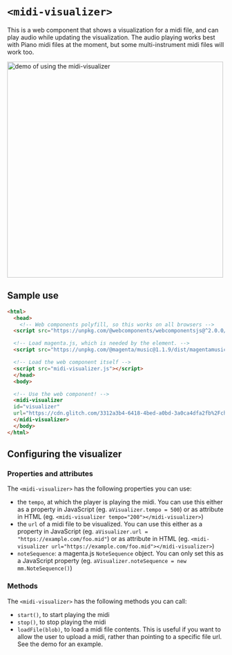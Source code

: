 `<midi-visualizer>`
=================

This is a web component that shows a visualization for a midi file, and can play
audio while updating the visualization. The audio playing works best with Piano midi files at the moment,
but some multi-instrument midi files will work too.

<img src="https://user-images.githubusercontent.com/1369170/44228379-064a8900-a14a-11e8-8173-7dea5ede3de8.gif" alt="demo of using the midi-visualizer" height=500>

## Sample use

```html
<html>
  <head>
    <!-- Web components polyfill, so this works on all browsers -->
  <script src="https://unpkg.com/@webcomponents/webcomponentsjs@^2.0.0/webcomponents-loader.js"></script>

  <!-- Load magenta.js, which is needed by the element. -->
  <script src="https://unpkg.com/@magenta/music@1.1.9/dist/magentamusic.js"></script>

  <!-- Load the web component itself -->
  <script src="midi-visualizer.js"></script>
  </head>
  <body>

  <!-- Use the web component! -->
  <midi-visualizer
  id="visualizer"
  url="https://cdn.glitch.com/3312a3b4-6418-4bed-a0bd-3a0ca4dfa2fb%2Fchopin.mid?1534369337985">
  </midi-visualizer>
  </body>
</html>
```

## Configuring the visualizer

### Properties and attributes
The `<midi-visualizer>` has the following properties you can use:

-  the `tempo`, at which the player is playing the midi. You can use this either as a property in JavaScript (eg. `aVisualizer.tempo = 500`) or as attribute in HTML (eg. `<midi-visualizer tempo="200"></midi-visualizer>`)
- the `url` of a midi file to be visualized. You can use this either as a property in JavaScript (eg. `aVisualizer.url = "https://example.com/foo.mid"`) or as attribute in HTML (eg. `<midi-visualizer url="https://example.com/foo.mid"></midi-visualizer>`)
- `noteSequence`: a magenta.js `NoteSequence` object. You can only set this as a JavaScript property (eg. `aVisualizer.noteSequence = new mm.NoteSequence()`)

### Methods
The `<midi-visualizer>` has the following methods you can call:
- `start()`, to start playing the midi
- `stop()`, to stop playing the midi
- `loadFile(blob)`, to load a midi file contents. This is useful if you want to allow
the user to upload a midi, rather than pointing to a specific file url. See the demo for an example.

